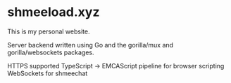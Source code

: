 # shmeeload.xyz

This is my personal website.

Server backend written using Go and the gorilla/mux and gorilla/websockets packages.

HTTPS supported
TypeScript -> EMCAScript pipeline for browser scripting
WebSockets for shmeechat

